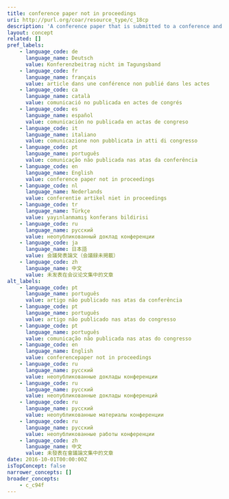 ```yaml
---
title: conference paper not in proceedings
uri: http://purl.org/coar/resource_type/c_18cp
description: 'A conference paper that is submitted to a conference and presented to the audience. The conference paper is not published in proceedings. [Source: http://academia.stackexchange.com/questions/18349/difference-between-conference-paper-and-journal-paper ]'
layout: concept
related: []
pref_labels:
    - language_code: de
      language_name: Deutsch
      value: Konferenzbeitrag nicht im Tagungsband
    - language_code: fr
      language_name: français
      value: article dans une conférence non publié dans les actes
    - language_code: ca
      language_name: català
      value: comunicació no publicada en actes de congrés
    - language_code: es
      language_name: español
      value: comunicación no publicada en actas de congreso
    - language_code: it
      language_name: italiano
      value: comunicazione non pubblicata in atti di congresso
    - language_code: pt
      language_name: português
      value: comunicação não publicada nas atas da conferência
    - language_code: en
      language_name: English
      value: conference paper not in proceedings
    - language_code: nl
      language_name: Nederlands
      value: conferentie artikel niet in proceedings
    - language_code: tr
      language_name: Türkçe
      value: yayınlanmamış konferans bildirisi
    - language_code: ru
      language_name: русский
      value: неопубликованный доклад конференции
    - language_code: ja
      language_name: 日本語
      value: 会議発表論文（会議録未掲載）
    - language_code: zh
      language_name: 中文
      value: 未发表在会议论文集中的文章
alt_labels:
    - language_code: pt
      language_name: português
      value: artigo não publicado nas atas da conferência
    - language_code: pt
      language_name: português
      value: artigo não publicado nas atas do congresso
    - language_code: pt
      language_name: português
      value: comunicação não publicada nas atas do congresso
    - language_code: en
      language_name: English
      value: conferencepaper not in proceedings
    - language_code: ru
      language_name: русский
      value: неопубликованные доклады конференции
    - language_code: ru
      language_name: русский
      value: неопубликованные доклады конференций
    - language_code: ru
      language_name: русский
      value: неопубликованные материалы конференции
    - language_code: ru
      language_name: русский
      value: неопубликованные работы конференции
    - language_code: zh
      language_name: 中文
      value: 未發表在會議論文集中的文章
date: 2016-10-01T00:00:00Z
isTopConcept: false
narrower_concepts: []
broader_concepts:
    - c_c94f
---
```


